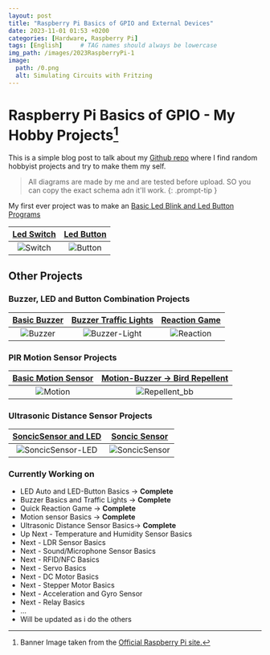 ```yaml
---
layout: post
title: "Raspberry Pi Basics of GPIO and External Devices"
date: 2023-11-01 01:53 +0200
categories: [Hardware, Raspberry Pi]
tags: [English]     # TAG names should always be lowercase
img_path: /images/2023RaspberryPi-1
image:
  path: /0.png
  alt: Simulating Circuits with Fritzing 
---
```


# Raspberry Pi Basics of GPIO - My Hobby Projects[^1]

This is a simple blog post to talk about my [Github repo](https://github.com/omerwwazap/Raspberry-Pi-GPIO-Usage) where I find random hobbyist projects and try to make them my self.

> All diagrams are made by me and are tested before upload. SO you can copy the exact schema adn it'll work.
{: .prompt-tip }

My first ever project was to make an [Basic Led Blink and Led Button Programs](https://github.com/omerwwazap/Raspberry-Pi-GPIO-Usage#basic-led-blink-and-led-button-programs)

[Led Switch](https://github.com/omerwwazap/Raspberry-Pi-GPIO-Usage#basic-led-blink-and-led-button-programs) |  [Led Button](https://github.com/omerwwazap/Raspberry-Pi-GPIO-Usage#basic-led-blink-and-led-button-programs) |
|:-------------------------:|:-------------------------:
![Switch](1-Led-Switch_bb.png)  |  ![Button](2-Led-Button_bb.png) |

## Other Projects

### Buzzer, LED and Button Combination Projects

[Basic Buzzer](https://github.com/omerwwazap/Raspberry-Pi-GPIO-Usage#buzzer-led-and-button-combination-projects) | [Buzzer Traffic Lights](https://github.com/omerwwazap/Raspberry-Pi-GPIO-Usage#buzzer-led-and-button-combination-projects) | [Reaction Game](https://github.com/omerwwazap/Raspberry-Pi-GPIO-Usage#buzzer-led-and-button-combination-projects)
|:-------------------------:|:-------------------------:|:-------------------------:
![Buzzer](/Buzzer_bb.png) | ![Buzzer-Light](/Traffic%20Light_bb.png) | ![Reaction](/Reaction%20Game_bb.png)

### PIR Motion Sensor Projects

[Basic Motion Sensor](https://github.com/omerwwazap/Raspberry-Pi-GPIO-Usage#pir-motion-sensor-projects) | [Motion-Buzzer -> Bird Repellent](https://github.com/omerwwazap/Raspberry-Pi-GPIO-Usage#pir-motion-sensor-projects)
|:-------------------------:|:-------------------------:
![Motion](/MotionSensor_bb.png) | ![Repellent_bb](/Bird%20Repellent_bb.png)

### Ultrasonic Distance Sensor Projects

[SoncicSensor and LED](https://github.com/omerwwazap/Raspberry-Pi-GPIO-Usage#ultrasonic-distance-sensor-projects) | [Soncic Sensor](https://github.com/omerwwazap/Raspberry-Pi-GPIO-Usage#ultrasonic-distance-sensor-projects)
|:-------------------------:|:-------------------------:
![SoncicSensor-LED](/SoncicSensor-LED_bb.png) | ![SoncicSensor ](/SoncicSensor_bb.png)


### Currently Working on

- LED Auto and LED-Button Basics -> **Complete**
- Buzzer Basics and Traffic Lights -> **Complete**
- Quick Reaction Game -> **Complete**
- Motion sensor Basics -> **Complete**
- Ultrasonic Distance Sensor Basics-> **Complete**
- Up Next - Temperature and Humidity Sensor Basics
- Next - LDR Sensor Basics
- Next - Sound/Microphone Sensor Basics
- Next - RFID/NFC Basics
- Next - Servo Basics
- Next - DC Motor Basics
- Next - Stepper Motor Basics
- Next - Acceleration and Gyro Sensor
- Next - Relay Basics
- ...
- Will be updated as i do the others

[^1]: Banner Image taken from the [Official Raspberry Pi site.](https://www.raspberrypi.com/)
